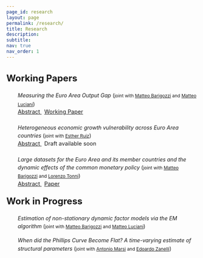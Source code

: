 ```yaml
---
page_id: research
layout: page
permalink: /research/
title: Research
description:
subtitle: 
nav: true
nav_order: 1
---
```


<!-- Styles for collapsible sections -->
<style>
  /* Force the title color with more specificity */
  .projects h2.category {
    cursor: default; /* Remove pointer cursor */
    font-weight: bold; /* Make titles bold */
    font-size: 1.5rem; /* Increase font size slightly, more than before but not as large */
  }

  /* When the theme is light, use purple color */
  html[data-theme="light"] .projects h2.category {
    color: var(--global-theme-color, #9b59b6) !important;  /* Use the theme's purple color */
  }

  /* When the theme is dark, use light blue/cyan color */
  html[data-theme="dark"] .projects h2.category {
    color: var(--global-theme-color, #00bcd4) !important; /* Use the theme's cyan/light blue color */
  }

  #content-2, #content-1, #abstract-1, #abstract-2 {
    display: block; /* Always visible now */
  }

  .b {
    font-weight: bold;
  }

  .paper {
  margin-bottom: 40px; /* Add space between papers */
  }

  /* Make Abstract stay on top of the dropdown */
  .abstract-container {
    position: relative;
  }

  .abstract-link {
    position: absolute;
    top: 0;
    left: 30px;
    font-size: 11pt;
    cursor: pointer;
  }

  #abstract-1, #abstract-2 {
    display: none;
    padding-left: 30px;
    padding-bottom: 10px; /* Space between abstract text and keywords */
    padding-top: 10px; /* Space between abstract text and keywords */
    line-height: 12pt;
    font-size: 10pt;
    margin-top: 20px; /* Space between "Abstract" and the abstract content */
  }

   /* Fix space between Abstract link and text */
  .abstract-container {
    margin-bottom: 10px; /* Adds consistent space above the abstract text */
  }

    /* Add space specifically between abstract text and keywords */
  #abstract-1 div, #abstract-2 div {
    margin-top: 10px; /* Space above keywords section */
  }

  .abstract-container > .abstract-link + #abstract-1,
  .abstract-container > .abstract-link + #abstract-2 {
    margin-top: 20px; /* Fix space immediately after "Abstract" button */
  }
  
  #content-2, #content-1 {
    margin-top: 20px;
    margin-bottom: 20px;
  }

  /* Reduce font size for text inside round brackets */
  .bracket-text {
    font-size: 0.85em; /* Slightly smaller font size */
  }

  .work-in-progress {
    margin-bottom: 15px; /* Smaller spacing for Work In Progress */
  }
  
</style>

<!-- PROJECTS SECTION -->
<div class="projects">
  <h2 class="category">
    Working Papers
  </h2>
</div>

<!-- WORKING PAPERS -->
<div id="content-2">
  <div class="paper">
  <div style="margin: 0; padding: 0; position: relative;">
    <div style="display: inline-block; padding-left: 30px; line-height: 16pt;">
      <span><i>Measuring the Euro Area Output Gap</i> (<span class="bracket-text">joint with 
        <a href="https://www.barigozzi.eu/Home.html">Matteo Barigozzi</a> and 
        <a href="https://sites.google.com/site/lucianimatteo/">Matteo Luciani</a></span>)
      </span>
    </div>
    <!-- ABSTRACT -->
    <div class="abstract-container">
      <div class="abstract-link">
        <a href="javascript:void(0);" id="toggle-abstract-1" onclick="toggleAbstract('abstract-1')">
          <i class="fa-solid fa-chevron-right fa-2xs"></i> Abstract
        </a>
        <span style="font-size: 11pt; padding-left: 7px; color: var(--global-theme-color);">
          <a href="https://www.federalreserve.gov/econres/feds/measuring-the-euro-area-output-gap.htm">Working Paper</a>
        </span>
      </div>
      <div id="abstract-1">
        We measure the Euro Area (EA) output gap and potential output using a non-stationary dynamic
        factor model estimated on a large dataset of macroeconomic and financial variables. From 2012
        to 2023, we estimate that the EA economy was tighter than the European Commission and the
        International Monetary Fund estimate, suggesting that the slow EA growth is the result of a
        potential output issue, not a business cycle issue. Moreover, we find that credit indicators are
        crucial for pinning down the output gap, as excluding them leads to estimating a lower output
        gap in periods of debt build-up and a higher gap in periods of deleveraging.
        <br>
        <div>
          <b>Keywords:</b> output gap, factor models, large-dimensional data, non-stationarity, COVID19
        </div>
      </div>
    </div>
  </div>
  </div>

  
  <div class="paper">
  <div style="margin: 0; padding: 0; position: relative;">
    <div style="display: inline-block; padding-left: 30px; line-height: 16pt;">
      <span><i>Heterogeneous economic growth vulnerability across Euro Area countries</i> (<span class="bracket-text">joint with 
        <a href="https://sites.google.com/view/esther-ruiz-ortega">Esther Ruiz</a></span>)
      </span>
    </div>
    <!-- ABSTRACT -->
    <div class="abstract-container">
      <div class="abstract-link">
        <a href="javascript:void(0);" id="toggle-abstract-1" onclick="toggleAbstract('abstract-1')">
          <i class="fa-solid fa-chevron-right fa-2xs"></i> Abstract
        </a>
        <span style="font-size: 11pt; padding-left: 7px; color: var(--global-theme-color);"> Draft available soon </span>
      </div>
      <div id="abstract-1">
        We analyze economic growth vulnerability across the four largest Euro Area (EA) countries, focusing on the lower quantiles of GDP growth under stressed macroeconomic and financial conditions, both within and across countries. Vulnerability is found to behigher in countries either more exposed to EA-wide economic conditions, as Germany, or with large country-specific sectoral dynamics, as Spain. Stress tests highlight that (i) financial factors significantly amplify adverse macroeconomic conditions, and (ii) even severe sectoral shocks, whether common or country-specific, fail to fully explain the observed low vulnerability during systemic stress. Our results underscore the importance of monitoring both local and EA-wide macro-financial conditions to design effective policies for mitigating growth vulnerability.
        <br>
        <div>
          <b>Keywords:</b> growth-in-stress, factor models, quantile regression, large-dimensional data
        </div>
      </div>
    </div>
  </div>
  </div>

  <div class="paper">
  <div style="margin: 0; padding: 0; position: relative;">
    <div style="display: inline-block; padding-left: 30px; line-height: 16pt;">
      <span><i>Large datasets for the Euro Area and its member countries and the dynamic effects of the common monetary policy</i> (<span class="bracket-text">joint with 
        <a href="https://www.barigozzi.eu/Home.html">Matteo Barigozzi</a> and 
        <a href="https://sites.google.com/view/lorenzotonni/home-page?authuser=0">Lorenzo Tonni</a></span>)
      </span>
    </div>
    <!-- ABSTRACT -->
    <div class="abstract-container">
      <div class="abstract-link">
        <a href="javascript:void(0);" id="toggle-abstract-2" onclick="toggleAbstract('abstract-2')">
          <i class="fa-solid fa-chevron-right fa-2xs"></i> Abstract
        </a>
        <span style="font-size: 11pt; padding-left: 7px; color: var(--global-theme-color);"> <a href="https://arxiv.org/abs/2410.05082">Paper</a></span>
      </div>
      <div id="abstract-2">
        We present and describe a new publicly available large dataset which encompasses quarterly and monthly macroeconomic time series for both the Euro Area (EA) as a whole and its ten primary member countries. The dataset, which is called EA-MD-QD, includes more than 800 time    series and spans the period from January 2000 to the latest available month. Since January 2024 EA-MD-QD is updated on a monthly basis and constantly revised, making it an essential resource for conducting policy analysis related to economic outcomes in the EA. To illustrate the usefulness of EA-MD-QD, we study the country specific Impulse Responses of the EA wide monetary policy shock by means of the Common Component VAR plus either Instrumental Variables or Sign Restrictions identification schemes. The results reveal asymmetries in the transmission of the monetary policy shock across countries, particularly between core and peripheral countries. Additionally, we find comovements across Euro Area countries' business cycles to be driven mostly by real variables, compared to nominal ones.
        <br>
        <div>
          <b>Keywords:</b> factor models, large-dimensional data, monetary policy, CC-SVAR
        </div>
      </div>
    </div>
  </div>
  </div>
 
</div>


<!-- WORK IN PROGRESS SECTION -->
<div class="projects">
  <h2 class="category">
    Work in Progress
  </h2>
</div>

<div id="content-1">
  <div class="work-in-progress">
    <div style="margin: 0; padding: 0; position: relative;">
      <div style="display: inline-block; padding-left: 30px; line-height: 16pt;">
       <span><i>Estimation of non-stationary dynamic factor models via the EM algorithm</i> (<span class="bracket-text">joint with 
        <a href="https://www.barigozzi.eu/Home.html">Matteo Barigozzi</a> and 
        <a href="https://sites.google.com/site/lucianimatteo/">Matteo Luciani</a></span>)
      </span>
      </div>
    </div>
  </div>

  <div class="work-in-progress">
    <div style="margin: 0; padding: 0; position: relative;">
      <div style="display: inline-block; padding-left: 30px; line-height: 16pt;">
        <span><i>When did the Phillips Curve Become Flat? A time-varying estimate of structural parameters</i> (<span class="bracket-text">joint with 
        <a href="https://sites.google.com/view/antoniomarsi/home">Antonio Marsi</a> and 
        <a href="https://edoardozanelli.github.io">Edoardo Zanelli</a></span>)
      </span>
      </div>
    </div>
  </div>
</div>

<!-- JavaScript for Abstract Toggle -->
<script>
  function toggleAbstract(id) {
    const element = document.getElementById(id);
    element.style.display = element.style.display === "none" ? "inline-block" : "none";
  }
</script>

<!-- FontAwesome Icons -->
<link href="https://cdnjs.cloudflare.com/ajax/libs/font-awesome/6.0.0/css/all.min.css" rel="stylesheet">
